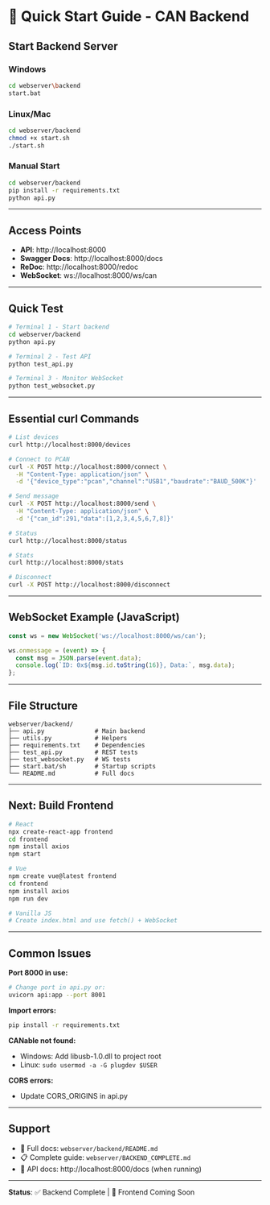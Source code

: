 # 🚀 Quick Start Guide - CAN Backend

## Start Backend Server

### Windows
```bash
cd webserver\backend
start.bat
```

### Linux/Mac
```bash
cd webserver/backend
chmod +x start.sh
./start.sh
```

### Manual Start
```bash
cd webserver/backend
pip install -r requirements.txt
python api.py
```

---

## Access Points

- **API**: http://localhost:8000
- **Swagger Docs**: http://localhost:8000/docs
- **ReDoc**: http://localhost:8000/redoc
- **WebSocket**: ws://localhost:8000/ws/can

---

## Quick Test

```bash
# Terminal 1 - Start backend
cd webserver/backend
python api.py

# Terminal 2 - Test API
python test_api.py

# Terminal 3 - Monitor WebSocket
python test_websocket.py
```

---

## Essential curl Commands

```bash
# List devices
curl http://localhost:8000/devices

# Connect to PCAN
curl -X POST http://localhost:8000/connect \
  -H "Content-Type: application/json" \
  -d '{"device_type":"pcan","channel":"USB1","baudrate":"BAUD_500K"}'

# Send message
curl -X POST http://localhost:8000/send \
  -H "Content-Type: application/json" \
  -d '{"can_id":291,"data":[1,2,3,4,5,6,7,8]}'

# Status
curl http://localhost:8000/status

# Stats
curl http://localhost:8000/stats

# Disconnect
curl -X POST http://localhost:8000/disconnect
```

---

## WebSocket Example (JavaScript)

```javascript
const ws = new WebSocket('ws://localhost:8000/ws/can');

ws.onmessage = (event) => {
  const msg = JSON.parse(event.data);
  console.log(`ID: 0x${msg.id.toString(16)}, Data:`, msg.data);
};
```

---

## File Structure

```
webserver/backend/
├── api.py              # Main backend
├── utils.py            # Helpers
├── requirements.txt    # Dependencies
├── test_api.py         # REST tests
├── test_websocket.py   # WS tests
├── start.bat/sh        # Startup scripts
└── README.md           # Full docs
```

---

## Next: Build Frontend

```bash
# React
npx create-react-app frontend
cd frontend
npm install axios
npm start

# Vue
npm create vue@latest frontend
cd frontend
npm install axios
npm run dev

# Vanilla JS
# Create index.html and use fetch() + WebSocket
```

---

## Common Issues

**Port 8000 in use:**
```bash
# Change port in api.py or:
uvicorn api:app --port 8001
```

**Import errors:**
```bash
pip install -r requirements.txt
```

**CANable not found:**
- Windows: Add libusb-1.0.dll to project root
- Linux: `sudo usermod -a -G plugdev $USER`

**CORS errors:**
- Update CORS_ORIGINS in api.py

---

## Support

- 📖 Full docs: `webserver/backend/README.md`
- 📋 Complete guide: `webserver/BACKEND_COMPLETE.md`
- 🔧 API docs: http://localhost:8000/docs (when running)

---

**Status**: ✅ Backend Complete | 🚧 Frontend Coming Soon
